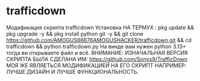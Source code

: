 # trafficdown
Модификация скрипта trafficdown
Установка НА ТЕРМУХ :
pkg update && pkg upgrade -y && pkg install python git -y && git clone https://github.com/AMOGUS66676AMOGUSHACKER/trafficdown.git && cd trafficdown && python trafficdown.py
На винде вам нужен python 3.13+ тогда ви открываете файл и всё.
ВНИМАНИЕ: ИЗНАЧАЛЬНАЯ ВЕРСИЯ СКРИПТА БЫЛА СДЕЛАНА ИМ: https://github.com/Sonys9/TrafficDown МОЯ ЖЕ ЯВЛЯЕТЬСЯ МОДИФИКАЦИЕЙ НА ЕГО СКРИПТ НАПРИМЕР: ЛУЧШЕ ДИЗАЙН И ЛУЧШЕ ФУНКЦИОНАЛЬНОСТЬ.
